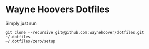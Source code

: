 # Wayne Hoovers Dotfiles

Simply just run
```
git clone --recursive git@github.com:waynehoover/dotfiles.git ~/.dotfiles
~/.dotfiles/zero/setup
```
